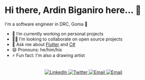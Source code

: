 # Hi there, Ardin Biganiro here... 👋

I'm a software engineer in DRC, Goma 🌆

- 🔭 I’m currently working on personal projects
- 🧑‍💻 I’m looking to collaborate on open source projects
- 💬 Ask me about [Flutter](https://flutter.dev) and [C#](https://docs.microsoft.com/en-us/dotnet/csharp/)
- 😄 Pronouns: he/him/his
- ⚡ Fun fact: I'm also a drawing artist

<!-- ## Languages

![Top Langs](https://github-readme-stats.vercel.app/api/top-langs/?username=ardinbig)

### Github Stats
[![Ardin's Github Stats](https://github-readme-stats.vercel.app/api?username=ardinbig&count_private=true&theme=default&show_icons=true)](https://github.com/ardinbig)  -->


</br>

<div align="center">
    <a href="https://www.linkedin.com/in/ardinbig">
        <img alt="LinkedIn" src="https://img.shields.io/badge/LinkedIn-ardinbig-blue?style=flat-square&logo=linkedin">
    </a>
    <a href="https://twitter.com/ArdinBiganiro">
        <img alt="Twitter" src="https://img.shields.io/badge/Twitter-ArdinBiganiro-blue?style=flat-square&logo=twitter">
    </a>
    <a href="mailto:ardinbig@gmail.com">
        <img alt="Email" src="https://img.shields.io/badge/Email-ardinbig@gmail.com-orange?style=flat-square&logo=Gmail">
    </a>
    <a href="mailto:ardinbig@outlook.com"><img alt="Email" src="https://img.shields.io/badge/Email-ardinbig@outlook.com-red?style=flat-square&logo=Microsoft%20Outlook">
    </a>   
</div>

<!-- [Profile views](https://gpvc.arturio.dev/ardinbig)  
